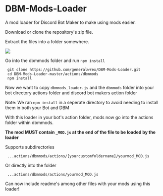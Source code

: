 # DBM-Mods-Loader
A mod loader for Discord Bot Maker to make using mods easier.




Download or clone the repository's zip file.

Extract the files into a folder somewhere.

![](https://i.gyazo.com/d3dfd85ea6b953deacf631dbe11c35a4.png)

Go into the dbmmods folder and run `npm install`

     git clone https://github.com/generalwrex/DBM-Mods-Loader.git
     cd DBM-Mods-Loader-master/actions/dbmmods
     npm install

Now we want to copy `dbmmods_loader.js` and the `dbmmods` folder into your bot directory actions folder and discord bot makers action folder


Note: We ran `npm install` in a seperate directory to avoid needing to install them in both your Bot and DBM


With this loader in your bot's action folder, mods now go into the actions folder within dbmmods.

**The mod MUST contain `_MOD.js` at the end of the file to be loaded by the loader**


Supports subdirectories

     ...actions/dbmmods/actions/[yourcustomfoldername]/yourmod_MOD.js

Or directly into the folder

     ...actions/dbmmods/actions/yourmod_MOD.js


Can now include readme's among other files with your mods using this loader!
